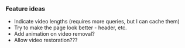### Feature ideas

-   Indicate video lengths (requires more queries, but I can cache them)
-   Try to make the page look better - header, etc.
-   Add animation on video removal?
-   Allow video restoration???
